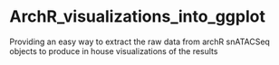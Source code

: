 # ArchR_visualizations_into_ggplot
Providing an easy way to extract the raw data from archR snATACSeq objects to produce in house visualizations of the results
